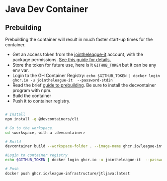 
# Java Dev Container

## Prebuilding

Prebuilding the container will result in much faster start-up times
for the container. 

* Get an access token from the [jointheleague-it](https://github.com/jointheleague-it) account, with the
  package permissions. [See this guide for details. ](https://docs.github.com/en/packages/working-with-a-github-packages-registry/working-with-the-container-registry#authenticating-with-a-personal-access-token-classic)
* Store the token for future use, here is it ``GITHUB_TOKEN`` but it can be any env var.
* Login to the GH Container Registry: ``echo $GITHUB_TOKEN | docker login ghcr.io -u jointheleague-it  --password-stdin``
* Read the brief [guide to prebuilding](https://containers.dev/implementors/reference). Be sure to install the decvontainer program with npm. 
* Build the container
* Push it to container registry. 

```bash

# Install
npm install -g @devcontainers/cli

# Go to the workspace. 
cd <workspace, with a .devcontainer>

# Build
devcontainer build --workspace-folder . --image-name ghcr.io/league-infrastructure/jtljava:latest

#Login to container registry
echo $GITHUB_TOKEN | docker login ghcr.io -u jointheleague-it  --password-stdin

# Push
docker push ghcr.io/league-infrastructure/jtljava:latest
```
